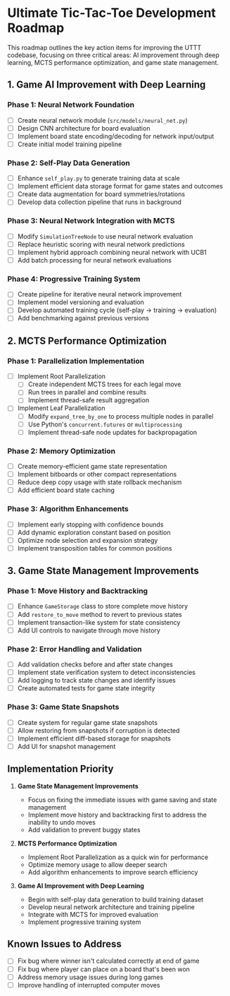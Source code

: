 # Ultimate Tic-Tac-Toe Development Roadmap

This roadmap outlines the key action items for improving the UTTT codebase, focusing on three critical areas: AI improvement through deep learning, MCTS performance optimization, and game state management.

## 1. Game AI Improvement with Deep Learning

### Phase 1: Neural Network Foundation
- [ ] Create neural network module (`src/models/neural_net.py`)
- [ ] Design CNN architecture for board evaluation
- [ ] Implement board state encoding/decoding for network input/output
- [ ] Create initial model training pipeline

### Phase 2: Self-Play Data Generation
- [ ] Enhance `self_play.py` to generate training data at scale
- [ ] Implement efficient data storage format for game states and outcomes
- [ ] Create data augmentation for board symmetries/rotations
- [ ] Develop data collection pipeline that runs in background

### Phase 3: Neural Network Integration with MCTS
- [ ] Modify `SimulationTreeNode` to use neural network evaluation
- [ ] Replace heuristic scoring with neural network predictions
- [ ] Implement hybrid approach combining neural network with UCB1
- [ ] Add batch processing for neural network evaluations

### Phase 4: Progressive Training System
- [ ] Create pipeline for iterative neural network improvement
- [ ] Implement model versioning and evaluation
- [ ] Develop automated training cycle (self-play → training → evaluation)
- [ ] Add benchmarking against previous versions

## 2. MCTS Performance Optimization

### Phase 1: Parallelization Implementation
- [ ] Implement Root Parallelization
  - [ ] Create independent MCTS trees for each legal move
  - [ ] Run trees in parallel and combine results
  - [ ] Implement thread-safe result aggregation
- [ ] Implement Leaf Parallelization
  - [ ] Modify `expand_tree_by_one` to process multiple nodes in parallel
  - [ ] Use Python's `concurrent.futures` or `multiprocessing`
  - [ ] Implement thread-safe node updates for backpropagation

### Phase 2: Memory Optimization
- [ ] Create memory-efficient game state representation
- [ ] Implement bitboards or other compact representations
- [ ] Reduce deep copy usage with state rollback mechanism
- [ ] Add efficient board state caching

### Phase 3: Algorithm Enhancements
- [ ] Implement early stopping with confidence bounds
- [ ] Add dynamic exploration constant based on position
- [ ] Optimize node selection and expansion strategy
- [ ] Implement transposition tables for common positions

## 3. Game State Management Improvements

### Phase 1: Move History and Backtracking
- [ ] Enhance `GameStorage` class to store complete move history
- [ ] Add `restore_to_move` method to revert to previous states
- [ ] Implement transaction-like system for state consistency
- [ ] Add UI controls to navigate through move history

### Phase 2: Error Handling and Validation
- [ ] Add validation checks before and after state changes
- [ ] Implement state verification system to detect inconsistencies
- [ ] Add logging to track state changes and identify issues
- [ ] Create automated tests for game state integrity

### Phase 3: Game State Snapshots
- [ ] Create system for regular game state snapshots
- [ ] Allow restoring from snapshots if corruption is detected
- [ ] Implement efficient diff-based storage for snapshots
- [ ] Add UI for snapshot management

## Implementation Priority

1. **Game State Management Improvements**
   - Focus on fixing the immediate issues with game saving and state management
   - Implement move history and backtracking first to address the inability to undo moves
   - Add validation to prevent buggy states

2. **MCTS Performance Optimization**
   - Implement Root Parallelization as a quick win for performance
   - Optimize memory usage to allow deeper search
   - Add algorithm enhancements to improve search efficiency

3. **Game AI Improvement with Deep Learning**
   - Begin with self-play data generation to build training dataset
   - Develop neural network architecture and training pipeline
   - Integrate with MCTS for improved evaluation
   - Implement progressive training system

## Known Issues to Address

- [ ] Fix bug where winner isn't calculated correctly at end of game
- [ ] Fix bug where player can place on a board that's been won
- [ ] Address memory usage issues during long games
- [ ] Improve handling of interrupted computer moves

